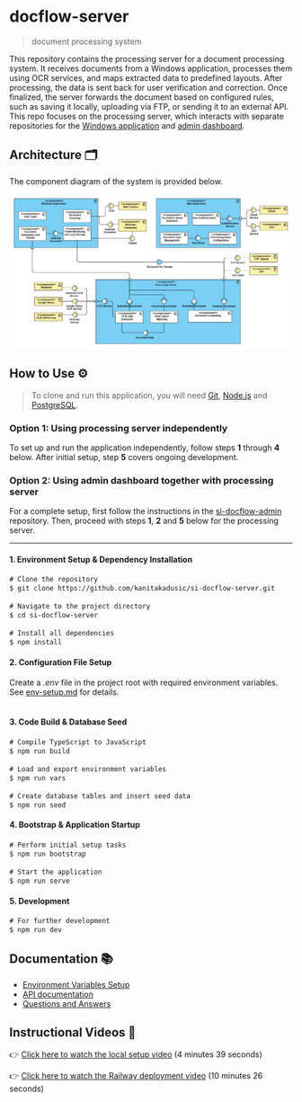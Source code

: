 # docflow-server

> document processing system

This repository contains the processing server for a document processing system. It receives documents from a Windows application, processes them using OCR services, and maps extracted data to predefined layouts. After processing, the data is sent back for user verification and correction. Once finalized, the server forwards the document based on configured rules, such as saving it locally, uploading via FTP, or sending it to an external API. This repo focuses on the processing server, which interacts with separate repositories for the [Windows application](https://github.com/kanitakadusic/si-docflow-windows.git) and [admin dashboard](https://github.com/HarisMalisevic/si-docflow-admin.git).

## Architecture 🗂️

The component diagram of the system is provided below.  

![System architecture](documentation/images/systemArchitecture.png)

## How to Use ⚙️

> To clone and run this application, you will need [Git](https://git-scm.com/), [Node.js](https://nodejs.org/) and [PostgreSQL](https://www.postgresql.org/download/).

### Option 1: Using processing server independently

To set up and run the application independently, follow steps **1** through **4** below. After initial setup, step **5** covers ongoing development.

### Option 2: Using admin dashboard together with processing server

For a complete setup, first follow the instructions in the [si-docflow-admin](https://github.com/HarisMalisevic/si-docflow-admin) repository. Then, proceed with steps **1**, **2** and **5** below for the processing server.

---

#### 1. Environment Setup & Dependency Installation
```
# Clone the repository
$ git clone https://github.com/kanitakadusic/si-docflow-server.git

# Navigate to the project directory
$ cd si-docflow-server

# Install all dependencies
$ npm install
```

#### 2. Configuration File Setup

Create a _.env_ file in the project root with required environment variables. See [env-setup.md](./documentation/env-setup.md) for details.  
<br>

#### 3. Code Build & Database Seed
```
# Compile TypeScript to JavaScript
$ npm run build

# Load and export environment variables
$ npm run vars

# Create database tables and insert seed data
$ npm run seed
```

#### 4. Bootstrap & Application Startup
```
# Perform initial setup tasks
$ npm run bootstrap

# Start the application
$ npm run serve
```

#### 5. Development
```
# For further development
$ npm run dev
```

## Documentation 📚

- [Environment Variables Setup](./documentation/env-setup.md)
- [API documentation](https://si-docflow-server.up.railway.app/api-docs/)
- [Questions and Answers](./documentation/q&a.md)

## Instructional Videos 🎥

👉 [Click here to watch the local setup video](https://drive.google.com/file/d/1wA7gXKN9DZgM2DjyqakIQcsxJYVoVDWQ/view?usp=sharing) (4 minutes 39 seconds)

👉 [Click here to watch the Railway deployment video](https://drive.google.com/file/d/1AthoUzsoxkc6dAKwPNVe76llghace6MH/view?usp=sharing) (10 minutes 26 seconds)
